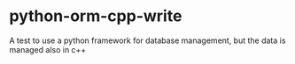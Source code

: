 # python-orm-cpp-write
A test to use a python framework for database management, but the data is managed also in c++
